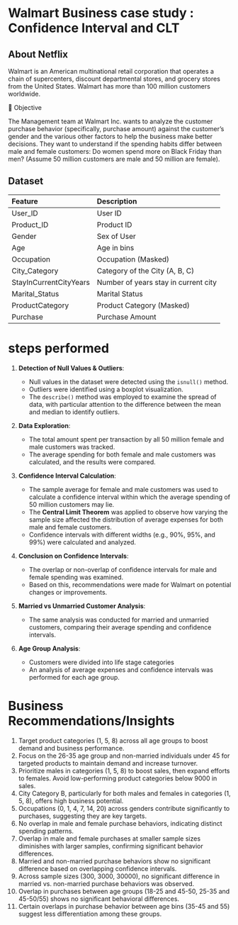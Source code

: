 # Walmart Business case study : Confidence Interval and CLT

## About Netflix

Walmart is an American multinational retail corporation that operates a chain of supercenters, discount departmental stores, and grocery stores from the United States. Walmart has more than 100 million customers worldwide.

🎯 Objective

The Management team at Walmart Inc. wants to analyze the customer purchase behavior (specifically, purchase amount) against the customer’s gender and the various other factors to help the business make better decisions. They want to understand if the spending habits differ between male and female customers: Do women spend more on Black Friday than men? (Assume 50 million customers are male and 50 million are female).

## Dataset

| Feature                  | Description                                 |
|:-------------------------|:--------------------------------------------|
| User_ID                  | User ID                                     |
| Product_ID               | Product ID                                  |
| Gender                   | Sex of User                                 |
| Age                      | Age in bins                                 |
| Occupation               | Occupation (Masked)                         |
| City_Category            | Category of the City (A, B, C)              |
| StayInCurrentCityYears   | Number of years stay in current city        |
| Marital_Status           | Marital Status                              |
| ProductCategory          | Product Category (Masked)                   |
| Purchase                 | Purchase Amount                             |

# steps performed

1. **Detection of Null Values & Outliers**:
   - Null values in the dataset were detected using the `isnull()` method.
   - Outliers were identified using a boxplot visualization.
   - The `describe()` method was employed to examine the spread of data, with particular attention to the difference between the mean and median to identify outliers.

2. **Data Exploration**:
   - The total amount spent per transaction by all 50 million female and male customers was tracked.
   - The average spending for both female and male customers was calculated, and the results were compared.

3. **Confidence Interval Calculation**:
   - The sample average for female and male customers was used to calculate a confidence interval within which the average spending of 50 million customers may lie.
   - The **Central Limit Theorem** was applied to observe how varying the sample size affected the distribution of average expenses for both male and female customers.
   - Confidence intervals with different widths (e.g., 90%, 95%, and 99%) were calculated and analyzed.

4. **Conclusion on Confidence Intervals**:
   - The overlap or non-overlap of confidence intervals for male and female spending was examined.
   - Based on this, recommendations were made for Walmart on potential changes or improvements.

5. **Married vs Unmarried Customer Analysis**:
   - The same analysis was conducted for married and unmarried customers, comparing their average spending and confidence intervals.

6. **Age Group Analysis**:
   - Customers were divided into life stage categories
   - An analysis of average expenses and confidence intervals was performed for each age group.

# Business Recommendations/Insights

1. Target product categories (1, 5, 8) across all age groups to boost demand and business performance.
2. Focus on the 26-35 age group and non-married individuals under 45 for targeted products to maintain demand and increase turnover.
3. Prioritize males in categories (1, 5, 8) to boost sales, then expand efforts to females. Avoid low-performing product categories below 9000 in sales.
4. City Category B, particularly for both males and females in categories (1, 5, 8), offers high business potential.
5. Occupations (0, 1, 4, 7, 14, 20) across genders contribute significantly to purchases, suggesting they are key targets.
6. No overlap in male and female purchase behaviors, indicating distinct spending patterns.
7. Overlap in male and female purchases at smaller sample sizes diminishes with larger samples, confirming significant behavior differences.
8. Married and non-married purchase behaviors show no significant difference based on overlapping confidence intervals.
9. Across sample sizes (300, 3000, 30000), no significant difference in married vs. non-married purchase behaviors was observed.
10. Overlap in purchases between age groups (18-25 and 45-50, 25-35 and 45-50/55) shows no significant behavioral differences.
11. Certain overlaps in purchase behavior between age bins (35-45 and 55) suggest less differentiation among these groups.
